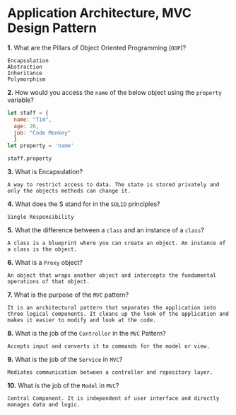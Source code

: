 # Application Architecture, MVC Design Pattern

**1.** What are the Pillars of Object Oriented Programming (`OOP`)?
<!-- enter you answer in the space below -->
```
Encapsulation
Abstraction
Inheritance
Polymorphism

```
**2.** How would you access the `name` of the below object using the `property` variable?
```js
let staff = {
  name: "Tim",
  age: 26,
  job: "Code Monkey"
  }
let property = 'name'
```
<!-- enter you answer in the space below -->
```
staff.property
```
**3.** What is Encapsulation?
<!-- enter you answer in the space below -->
```
A way to restrict access to data. The state is stored privately and only the objects methods can change it. 
```
**4.** What does the S stand for in the `SOLID` principles?
<!-- enter you answer in the space below -->
```
Single Responsibility
```
**5.** What the difference between a `class` and an instance of a `class`?
<!-- enter you answer in the space below -->
```
A class is a blueprint where you can create an object. An instance of a class is the object.
```
**6.** What is a `Proxy` object?
<!-- enter you answer in the space below -->
```
An object that wraps another object and intercepts the fundamental operations of that object. 
```

**7.** What is the purpose of the `MVC` pattern?
<!-- enter you answer in the space below -->
```
It is an architectural pattern that separates the application into three logical components. It cleans up the look of the application and makes it easier to modify and look at the code. 
```
**8.** What is the job of the `Controller` in the `MVC` Pattern?
<!-- enter you answer in the space below -->
```
Accepts input and converts it to commands for the model or view.
```

**9.** What is the job of the `Service` in `MVC`?
<!-- enter you answer in the space below -->
```
Mediates communication between a controller and repository layer.
```
**10.** What is the job of the `Model` in `MVC`?
<!-- enter you answer in the space below -->
```
Central Component. It is independent of user interface and directly manages data and logic.
```

